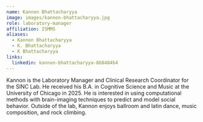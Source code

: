 ```yaml
---
name: Kannon Bhattacharyya
image: images/kannon-bhattacharyya.jpg
role: laboratory-manager
affiliation: ISMMS
aliases:
  - Kannon Bhattacharyya
  - K. Bhattacharyya
  - K Bhattacharyya
links:
  linkedin: kannon-bhattacharyya-868484b4
---
```


Kannon is the Laboratory Manager and Clinical Research Coordinator for the SINC Lab. He received his B.A. in Cognitive Science and Music at the University of Chicago in 2025. He is interested in using computational methods with brain-imaging techniques to predict and model social behavior. Outside of the lab, Kannon enjoys ballroom and latin dance, music composition, and rock climbing.
